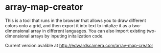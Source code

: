 # array-map-creator

This is a tool that runs in the browser that allows you to draw different colors onto a grid, and then export it into text to initalize it as a two-dimensional array in different languages.
You can also import existing two-dimensional arrays by inputing initalization code.

Current version avalible at http://edwardscamera.com/array-map-creator
